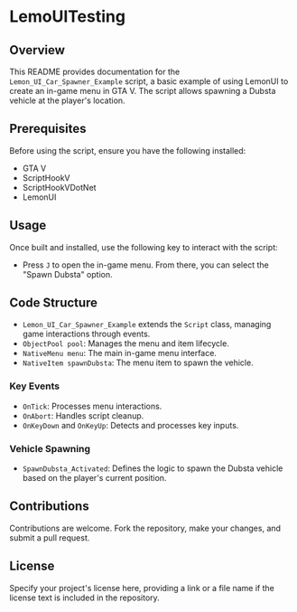 # LemoUITesting

## Overview

This README provides documentation for the `Lemon_UI_Car_Spawner_Example` script, a basic example of using LemonUI to create an in-game menu in GTA V. The script allows spawning a Dubsta vehicle at the player's location.

## Prerequisites

Before using the script, ensure you have the following installed:

- GTA V
- ScriptHookV
- ScriptHookVDotNet
- LemonUI

## Usage

Once built and installed, use the following key to interact with the script:

- Press `J` to open the in-game menu. From there, you can select the "Spawn Dubsta" option.

## Code Structure

- `Lemon_UI_Car_Spawner_Example` extends the `Script` class, managing game interactions through events.
- `ObjectPool pool`: Manages the menu and item lifecycle.
- `NativeMenu menu`: The main in-game menu interface.
- `NativeItem spawnDubsta`: The menu item to spawn the vehicle.

### Key Events

- `OnTick`: Processes menu interactions.
- `OnAbort`: Handles script cleanup.
- `OnKeyDown` and `OnKeyUp`: Detects and processes key inputs.

### Vehicle Spawning

- `SpawnDubsta_Activated`: Defines the logic to spawn the Dubsta vehicle based on the player's current position.

## Contributions

Contributions are welcome. Fork the repository, make your changes, and submit a pull request.

## License

Specify your project's license here, providing a link or a file name if the license text is included in the repository.
